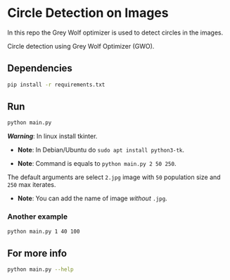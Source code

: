 # Circle Detection on Images

In this repo the Grey Wolf optimizer is used to detect circles in the images.

Circle detection using Grey Wolf Optimizer (GWO).

## Dependencies

```bash
pip install -r requirements.txt
```

## Run

```bash
python main.py
```

***Warning***: In linux install tkinter.

- **Note**: In Debian/Ubuntu do `sudo apt install python3-tk`.

- **Note**: Command is equals to `python main.py 2 50 250`.

The default arguments are select `2.jpg` image with `50` population size and `250` max iterates.

- **Note**: You can add the name of image *without* `.jpg`.

### Another example 

```bash
python main.py 1 40 100
```

## For more info

```bash
python main.py --help
```
